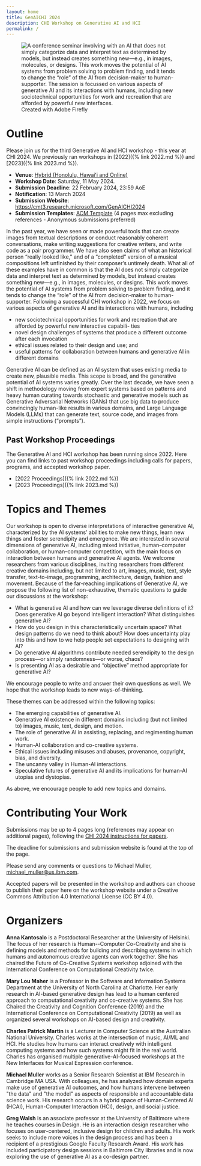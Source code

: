 ```yaml
---
layout: home
title: GenAICHI 2024
description: CHI Workshop on Generative AI and HCI
permalink: /
---
```


<figure>
 <img src="{% link images/2023-firefly.jpg %}" alt="A conference seminar involving with an AI that does not simply categorize data and interpret text as determined by models, but instead creates something new—e.g., in images, molecules, or designs. This work moves the potential of AI systems from problem solving to problem finding, and it tends to change the “role” of the AI from decision-maker to human-supporter. The session is focussed on various aspects of generative AI and its interactions with humans, including new sociotechnical opportunities for work and recreation that are afforded by powerful new interfaces.">
 <figcaption>Created with Adobe Firefly</figcaption>
</figure>

# Outline

Please join us for the third Generative AI and HCI workshop - this year at CHI 2024. We previously ran workshops in [2022]({% link 2022.md %}) and [2023]({% link 2023.md %}).

- **Venue**: [Hybrid (Honolulu, Hawaiʻi and Online)](https://chi2024.acm.org/for-authors/workshops/accepted-workshops/#WS6)
- **Workshop Date**: Saturday, 11 May 2024.
- **Submission Deadline**: 22 February 2024, 23:59 AoE
- **Notification**: 13 March 2024
- **Submission Website**: <https://cmt3.research.microsoft.com/GenAICHI2024>
- **Submission Templates**: [ACM Template](https://chi2024.acm.org/for-authors/presenting/papers/chi-publication-formats/) (4 pages max excluding references - Anonymous submissions preferred)

In the past year, we have seen or made powerful tools that can create images from textual descriptions or conduct
reasonably coherent conversations, make writing suggestions for creative writers, and write code as a pair
programmer. We have also seen claims of what an historical person “really looked like," and of a “completed”
version of a musical compositions left unfinished by their composer’s untimely death. What all of these examples
have in common is that the AI does not simply categorize data and interpret text as determined by models, but instead
creates something new—e.g., in images, molecules, or designs. This work moves the potential of AI
systems from problem solving to problem finding, and it tends to change the “role” of the AI from decision-maker to human-supporter. Following a successful CHI workshop in 2022, we focus on various aspects of generative AI and its interactions with humans, including

- new sociotechnical opportunities for work and recreation that are afforded by powerful new interactive capabili-
ties
- novel design challenges of systems that produce a different outcome after each invocation
- ethical issues related to their design and use; and
- useful patterns for collaboration between humans and generative AI in different domains

Generative AI can be defined as an AI system that uses existing media to create new, plausible media.
This scope is broad, and the generative potential of AI systems varies greatly. Over the last decade, we have seen
a shift in methodology moving from expert systems based on patterns and heavy human curating towards stochastic and generative models such as Generative Adversarial Networks (GANs) that use big data to produce
convincingly human-like results in various domains, and Large Language Models (LLMs) that can generate text, source code, and images from simple instructions (“prompts”).

## Past Workshop Proceedings

The Generative AI and HCI workshop has been running since 2022. Here you can find links to past workshop proceedings including calls for papers, programs, and accepted workshop paper.

- [2022 Proceedings]({% link 2022.md %})
- [2023 Proceedings]({% link 2023.md %})

# Topics and Themes

Our workshop is open to diverse interpretations of interactive generative AI, characterized by the AI systems’ abilities
to make new things, learn new things and foster serendipity and emergence. We are interested in several dimensions of
generative AI, including mixed initiative, human–computer collaboration, or human–computer competition, with the
main focus on interaction between humans and generative AI agents. We welcome researchers from various disciplines,
inviting researchers from different creative domains including, but not limited to art, images, music, text, style transfer,
text-to-image, programming, architecture, design, fashion and movement.
Because of the far-reaching implications of Generative AI, we propose the following list of non-exhaustive, thematic
questions to guide our discussions at the workshop:

- What is generative AI and how can we leverage diverse definitions of it? Does generative AI go beyond intelligent
interaction? What distinguishes generative AI?
- How do you design in this characteristically uncertain space? What design patterns do we need to think about?
How does uncertainty play into this and how to we help people set expectations to designing with AI?
- Do generative AI algorithms contribute needed serendipity to the design process—or simply randomness—or
worse, chaos?
- Is presenting AI as a desirable and “objective” method appropriate for generative AI?

We encourage people to write and answer their own questions as well. We hope that the workshop leads to new
ways-of-thinking.

These themes can be addressed within the following topics:

- The emerging capabilities of generative AI.
- Generative AI existence in different domains including (but not limited to) images, music, text, design, and
motion.
- The role of generative AI in assisting, replacing, and regimenting human work.
- Human-AI collaboration and co-creative systems.
- Ethical issues including misuses and abuses, provenance, copyright, bias, and diversity.
- The uncanny valley in Human-AI interactions.
- Speculative futures of generative AI and its implications for human-AI utopias and dystopias.

As above, we encourage people to add new topics and domains.

# Contributing Your Work

Submissions may be up to 4 pages long (references may appear on additional pages), following the [CHI 2024 instructions for papers](https://chi2024.acm.org/for-authors/papers/).

The deadline for submissions and submission website is found at the top of the page.

Please send any comments or questions to Michael Muller, <michael_muller@us.ibm.com>.

Accepted papers will be presented in the workshop and authors can choose to publish their paper here on the workshop website under a Creative Commons Attribution 4.0 International License (CC BY 4.0).

# Organizers
 
**Anna Kantosalo** is a Postdoctoral Researcher at the University of Helsinki. The focus of her research is Human--Computer Co-Creativity and she is defining models and methods for building and describing systems in which humans and autonomous creative agents can work together. She has chaired the Future of Co-Creative Systems workshop adjoined with the International Conference on Computational Creativity twice.

**Mary Lou Maher** is a Professor in the Software and Information Systems Department at the University of North Carolina at Charlotte. Her early research in AI-based generative design has lead to a human centered approach to computational creativity and co-creative systems. She has Chaired the Creativity and Cognition Conference (2019) and the International Conference on Computational Creativity (2019) as well as organized several workshops on AI-based design and creativity.
 
**Charles Patrick Martin** is a Lecturer in Computer Science at the Australian National University. Charles works at the intersection of music, AI/ML and HCI. He studies how humans can interact creatively with intelligent computing systems and how such systems might fit in the real world. Charles has organised multiple generative-AI-focused workshops at the New Interfaces for Musical Expression conference.
 
**Michael Muller** works as a Senior Research Scientist at IBM Research in Cambridge MA USA. With colleagues, he has analyzed how domain experts make use of generative AI outcomes, and how humans intervene between "the data" and "the model" as aspects of responsible and accountable data science work. His research occurs in a hybrid space of Human-Centered AI (HCAI), Human-Computer Interaction (HCI), design, and social justice.

**Greg Walsh** is an associate professor at the University of Baltimore where he teaches courses in Design. He is an interaction design researcher who focuses on user-centered, inclusive design for children and adults. His work seeks to include more voices in the design process and has been a recipient of a prestigious Google Faculty Research Award. His work has included participatory design sessions in Baltimore City libraries and is now exploring the use of generative AI as a co-design partner.
 
